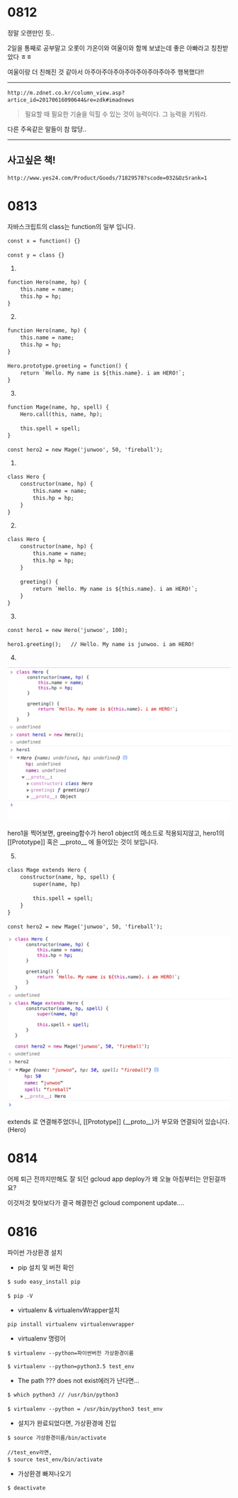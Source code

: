 # 0812

정말 오랜만인 듯..

2일을 통째로 공부말고 오롯이 가온이와 여울이와 함께 보냈는데 좋은 아빠라고 칭찬받았다 ㅎㅎ

여울이랑 더 친해진 것 같아서 아주아주아주아주아주아주아주아주 행복했다!!

---

```
http://m.zdnet.co.kr/column_view.asp?artice_id=20170616090644&re=zdk#imadnews
```



> 필요할 때 필요한 기술을 익힐 수 있는 것이 능력이다. 그 능력을 키워라.

다른 주옥같은 말들이 참 많당..

---

## 사고싶은 책!

```
http://www.yes24.com/Product/Goods/71829578?scode=032&OzSrank=1
```





# 0813

자바스크립트의 class는 function의 일부 입니다.

```
const x = function() {}

const y = class {}
```

1.

```
function Hero(name, hp) {
	this.name = name;
	this.hp = hp;
}
```

2.

```
function Hero(name, hp) {
	this.name = name;
	this.hp = hp;
}

Hero.prototype.greeting = function() {
	return `Hello. My name is ${this.name}. i am HERO!`;
}
```

3.

```
function Mage(name, hp, spell) {
	Hero.call(this, name, hp);
	
	this.spell = spell;
}

const hero2 = new Mage('junwoo', 50, 'fireball');
```



1.

```
class Hero {
	constructor(name, hp) {
		this.name = name;
		this.hp = hp;
	}
}
```

2.

```
class Hero {
	constructor(name, hp) {
		this.name = name;
		this.hp = hp;
	}
	
	greeting() {
		return `Hello. My name is ${this.name}. i am HERO!`;
	}
}
```

3.

```
const hero1 = new Hero('junwoo', 100);

hero1.greeting();	// Hello. My name is junwoo. i am HERO!
```

4.

![class1](../pic/js_class1.png)

hero1을 찍어보면, greeing함수가 hero1 object의 메소드로 적용되지않고, hero1의 [[Prototype]] 혹은 \_\_proto\_\_ 에 들어있는 것이 보입니다.

5.

```
class Mage extends Hero {
	constructor(name, hp, spell) {
		super(name, hp)
		
		this.spell = spell;
	}
}

const hero2 = new Mage('junwoo', 50, 'fireball');
```

![class2](../pic/js_class2.png)

extends 로 연결해주었더니, [[Prototype]] (\_\_proto\_\_)가 부모와 연결되어 있습니다. (Hero)



# 0814

어제 퇴근 전까지만해도 잘 되던 gcloud app deploy가 왜 오늘 아침부터는 안된걸까요?

이것저것 찾아보다가 결국 해결한건 gcloud component update....





# 0816

파이썬 가상환경 설치

- pip 설치 및 버전 확인

```
$ sudo easy_install pip

$ pip -V
```



- virtualenv & virtualenvWrapper설치

```
pip install virtualenv virtualenvwrapper
```



- virtualenv 명렁어

```
$ virtualenv --python=파이썬버전 가상환경이름
```

```
$ virtualenv --python=python3.5 test_env
```



- The path ??? does not exist에러가 난다면...

```
$ which python3	// /usr/bin/python3

$ virtualenv --python = /usr/bin/python3 test_env
```



- 설치가 완료되었다면, 가상환경에 진입

```
$ source 가상환경이름/bin/activate

//test_env라면,
$ source test_env/bin/activate
```



- 가상환경 빠져나오기

```
$ deactivate
```


